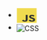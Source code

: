 - <img align="center" alt="CSS" height="30" width="40" src="https://raw.githubusercontent.com/devicons/devicon/master/icons/javascript/javascript-original.svg">
- <img align="center" alt="CSS" height="30" width="40" src="https://raw.githubusercontent.com/devicons/devicon/master/icons/discord.js/discord.js-original.svg">
